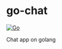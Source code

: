 # go-chat

[![Go](https://github.com/kynmh69/go-chat/actions/workflows/go.yml/badge.svg)](https://github.com/kynmh69/go-chat/actions/workflows/go.yml)

Chat app on golang
